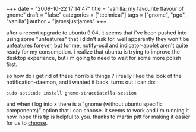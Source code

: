 +++
date = "2009-10-22 17:14:47"
title = "vanilla: my favourite flavour of gnome"
draft = "false"
categories = ["technical"]
tags = ["gnome", "pgo", "vanilla"]
author = "jamesjustjames"
+++

after a recent upgrade to ubuntu 9.04, it seems that i've been pushed into using some "unfeatures" that i didn't ask for. well apparently they won't be unfeatures forever, but for me, <a href="https://wiki.ubuntu.com/NotifyOSD">notify-osd</a> and <a href="https://launchpad.net/indicator-applet">indicator-applet</a> aren't quite ready for my consumption. i realize that ubuntu is trying to improve the desktop experience, but i'm going to need to wait for some more polish first.

so how do i get rid of these horrible things ? i really liked the look of the notification-daemon, and i wanted it back. turns out i can do:

<code>sudo aptitude install gnome-stracciatella-session</code>

and when i log into x there is a "gnome (without ubuntu specific components)" option that i can choose. it seems to work and i'm running it now. hope this tip is helpful to you. thanks to martin pitt for making it easier for us to <a href="http://www.piware.de/2009/02/the-stracciatella-gnome-session/">choose</a>.

